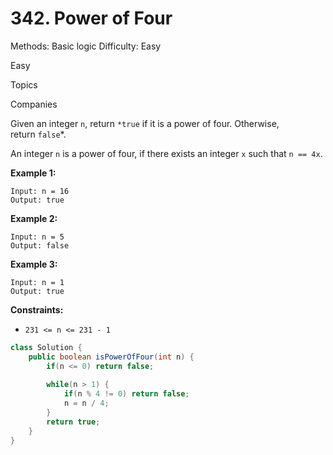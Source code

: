 # 342. Power of Four

Methods: Basic logic
Difficulty: Easy

Easy

Topics

Companies

Given an integer `n`, return `*true` if it is a power of four. Otherwise, return `false`*.

An integer `n` is a power of four, if there exists an integer `x` such that `n == 4x`.

**Example 1:**

```
Input: n = 16
Output: true

```

**Example 2:**

```
Input: n = 5
Output: false

```

**Example 3:**

```
Input: n = 1
Output: true

```

**Constraints:**

- `231 <= n <= 231 - 1`

```java
class Solution {
    public boolean isPowerOfFour(int n) {
        if(n <= 0) return false;
        
        while(n > 1) {
            if(n % 4 != 0) return false;
            n = n / 4;
        }
        return true;
    }
}
```